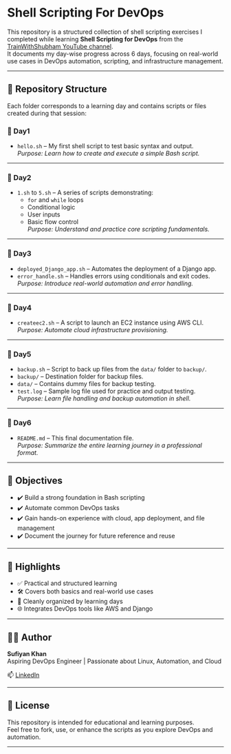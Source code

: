 #  Shell Scripting For DevOps

This repository is a structured collection of shell scripting exercises I completed while learning **Shell Scripting for DevOps** from the [TrainWithShubham YouTube channel](https://www.youtube.com/@trainwithshubham).  
It documents my day-wise progress across 6 days, focusing on real-world use cases in DevOps automation, scripting, and infrastructure management.

---

## 📂 Repository Structure

Each folder corresponds to a learning day and contains scripts or files created during that session:

### 🔹 Day1
- `hello.sh` – My first shell script to test basic syntax and output.  
  _Purpose: Learn how to create and execute a simple Bash script._

---

### 🔹 Day2
- `1.sh` to `5.sh` – A series of scripts demonstrating:
  - `for` and `while` loops  
  - Conditional logic  
  - User inputs  
  - Basic flow control  
  _Purpose: Understand and practice core scripting fundamentals._

---

### 🔹 Day3
- `deployed_Django_app.sh` – Automates the deployment of a Django app.  
- `error_handle.sh` – Handles errors using conditionals and exit codes.  
  _Purpose: Introduce real-world automation and error handling._

---

### 🔹 Day4
- `createec2.sh` – A script to launch an EC2 instance using AWS CLI.  
  _Purpose: Automate cloud infrastructure provisioning._

---

### 🔹 Day5
- `backup.sh` – Script to back up files from the `data/` folder to `backup/`.  
- `backup/` – Destination folder for backup files.  
- `data/` – Contains dummy files for backup testing.  
- `test.log` – Sample log file used for practice and output testing.  
  _Purpose: Learn file handling and backup automation in shell._

---

### 🔹 Day6
- `README.md` – This final documentation file.  
  _Purpose: Summarize the entire learning journey in a professional format._

---

## 🎯 Objectives

- ✔️ Build a strong foundation in Bash scripting  
- ✔️ Automate common DevOps tasks  
- ✔️ Gain hands-on experience with cloud, app deployment, and file management  
- ✔️ Document the journey for future reference and reuse

---

## 📌 Highlights

- ✅ Practical and structured learning
- 🛠️ Covers both basics and real-world use cases
- 📁 Cleanly organized by learning days
- 🌐 Integrates DevOps tools like AWS and Django

---

## 👨‍💻 Author

**Sufiyan Khan**  
Aspiring DevOps Engineer | Passionate about Linux, Automation, and Cloud

📫 [LinkedIn](https://www.linkedin.com/in/sufiyan-khan-cloud/) 

---

## 📜 License

This repository is intended for educational and learning purposes.  
Feel free to fork, use, or enhance the scripts as you explore DevOps and automation.

---

